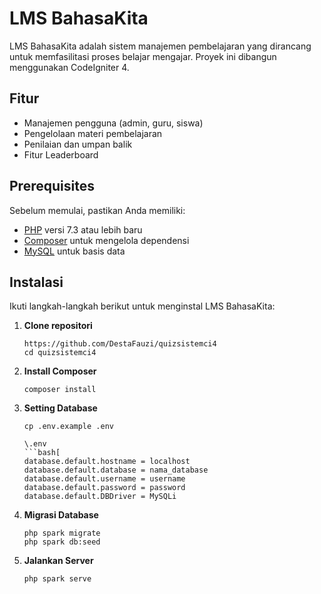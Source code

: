 # LMS BahasaKita

LMS BahasaKita adalah sistem manajemen pembelajaran yang dirancang untuk memfasilitasi proses belajar mengajar. Proyek ini dibangun menggunakan CodeIgniter 4.

## Fitur

- Manajemen pengguna (admin, guru, siswa)
- Pengelolaan materi pembelajaran
- Penilaian dan umpan balik
- Fitur Leaderboard

## Prerequisites

Sebelum memulai, pastikan Anda memiliki:

- [PHP](https://www.php.net/) versi 7.3 atau lebih baru
- [Composer](https://getcomposer.org/) untuk mengelola dependensi
- [MySQL](https://www.mysql.com/) untuk basis data

## Instalasi

Ikuti langkah-langkah berikut untuk menginstal LMS BahasaKita:

1. **Clone repositori**

   ```bash[
   https://github.com/DestaFauzi/quizsistemci4
   cd quizsistemci4
2. **Install Composer**
   ```bash[
   composer install
4. **Setting Database**
   ```bash[
   cp .env.example .env

   \.env
   ```bash[
   database.default.hostname = localhost
   database.default.database = nama_database
   database.default.username = username
   database.default.password = password
   database.default.DBDriver = MySQLi

6. **Migrasi Database**
   ```bash[
   php spark migrate
   php spark db:seed
   
8. **Jalankan Server**
   ```bash[
   php spark serve
